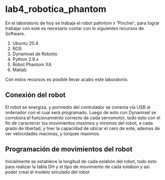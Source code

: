 # lab4_robotica_phantom

En el laboratorio de hoy se trabaja el robot pahntom x 'Pincher', para lograr trabajar con este es necesario contar con lo siguientes recursos de Software.

1. Ubuntu 20.4
2. ROS
3. Dynamixel de Robotis
4. Python 3.9.x
5. Robot Phantom XA
6. Matlab

Con estos recursos es posible llevar acabo este laboratorio.

## Conexión del robot 

El robot se energiza, y pormedio del controlador se conexta via USB al ordenador con el cual será programado.
Luego de esto con Dynamixel se corrobora el funcionamiento correcto de cada servomotor, todo esto con el fin de caracterizr los movimientos maximos y minimos del robot, e cada grado de libertad, y tner la capacidad de ubicar el cero de este, ademas de ver velocidades macimas, y torques maximos.

## Programación de movimientos del robot
 Inicialmente se establece la longitud de cada eslabón del robot, todo esto para realizar la tabla DH y el tipo de movimiento de cada eslabon y asi poder creal el modelo simulado del robot

